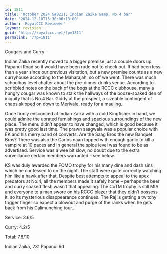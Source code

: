 ```yaml
---
id: 1811
title: 'October 2024 &#8211; Indian Zaika &amp; No.4 bar'
date: '2024-12-10T13:30:06+13:00'
author: 'RoyalCCC Reviewer'
layout: revision
guid: 'http://royalccc.net/?p=1811'
permalink: '/?p=1811'
---
```


Cougars and Curry

Indian Zaika recently moved to a bigger premise just a couple doors up Papanui Road so it would have been rude not to check out. It had been less than a year since our previous visitation, but a new premise counts as a new curryhouse according to the Maharajah, so off we went. There was much schoolboy level chatter about the pre-dinner drinks venue. According to scribbled notes on the back of the bogs at the RCCC clubhouse, many a hungry cougar was known to stalk the hallways of the booze-soaked den of iniquity that is No.4 Bar. Giddy at the prospect, a sizeable contingent of chaps skipped on down to Merivale, ready for a mauling.

Once firmly ensconced at Indian Zaika with a cold Kingfisher in hand, we could admire the uprated furnishings and spacious surroundings of the new place. The menu didn’t appear to have changed, which is good because it was pretty good last time. The prawn saagwala was a popular choice with EK and his merry band of converts. Are the Saag Bros the new Banquet Bros? There was also the Carlos naan topped with enough garlic to kill a vampire at 10 paces and in general the spice level was found to be as advertised. Service was a wee bit slow, no doubt due to the extra surveillance certain members warranted – see below.

KS was duly awarded the FOMO trophy for his many dine and dash sins which he confessed to on the night. The staff were quite correctly watching him like a hawk after that. Despite best attempts to appeal to the apex predators at No.4, all the members made it safely home – perhaps the beer and curry soaked flesh wasn’t that appealing. The CoTM trophy is still MIA and everyone to a man swore on his RCCC blazer that they didn’t possess it, so its mysterious disappearance continues. The Raj is getting a twitchy trigger finger so expect a blowout and purge of the ranks when he gets back from his Calimunching tour…

Service: 3.6/5

Curry: 4.2/5

Total: 7.8/10

Indian Zaika, 231 Papanui Rd